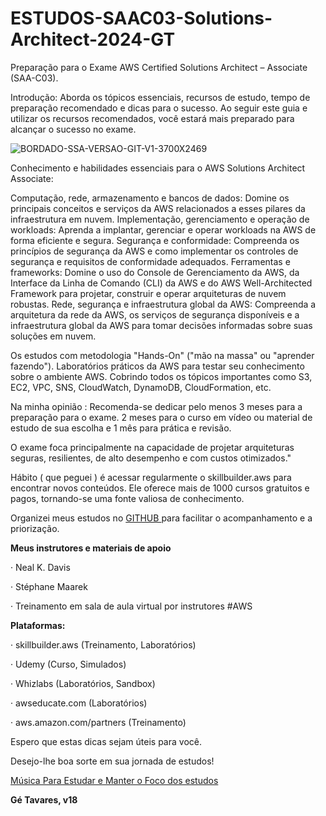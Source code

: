 # ESTUDOS-SAAC03-Solutions-Architect-2024-GT

Preparação para o Exame 
AWS Certified Solutions Architect – Associate (SAA-C03).

Introdução:
 Aborda os tópicos essenciais, recursos de estudo, tempo de preparação recomendado e 
dicas para o sucesso.
Ao seguir este guia e utilizar os recursos recomendados, você estará mais preparado para alcançar o sucesso no exame.



![BORDADO-SSA-VERSAO-GIT-V1-3700X2469](https://github.com/rogtavares/ESTUDOS-SAAC03-Solutions-Architect-2024-GT/assets/91990479/8c0e3301-88f2-49c0-8922-211d2a177732)


Conhecimento e habilidades essenciais para o AWS Solutions Architect Associate:

Computação, rede, armazenamento e bancos de dados: Domine os principais conceitos e serviços da AWS relacionados a esses pilares da infraestrutura em nuvem.
Implementação, gerenciamento e operação de workloads: Aprenda a implantar, gerenciar e operar workloads na AWS de forma eficiente e segura.
Segurança e conformidade: Compreenda os princípios de segurança da AWS e como implementar os controles de segurança e requisitos de conformidade adequados.
Ferramentas e frameworks: Domine o uso do Console de Gerenciamento da AWS, da Interface da Linha de Comando (CLI) da AWS e do AWS Well-Architected Framework para projetar, construir e operar arquiteturas de nuvem robustas.
Rede, segurança e infraestrutura global da AWS: Compreenda a arquitetura da rede da AWS, os serviços de segurança disponíveis e a infraestrutura global da AWS para tomar decisões informadas sobre suas soluções em nuvem.

Os estudos com metodologia "Hands-On" ("mão na massa" ou "aprender fazendo").
Laboratórios práticos da AWS para testar seu conhecimento sobre o ambiente AWS. 
Cobrindo todos os tópicos importantes como S3, EC2, VPC, SNS, CloudWatch, DynamoDB, CloudFormation, etc.

Na minha opinião :
Recomenda-se dedicar pelo menos 3 meses para a preparação para o exame.
2 meses para o curso em vídeo ou material de estudo de sua escolha e 1 mês para prática e revisão.

O exame foca principalmente na capacidade de projetar arquiteturas seguras, resilientes, de alto desempenho e com custos otimizados."

Hábito ( que peguei ) é acessar regularmente o skillbuilder.aws para encontrar novos conteúdos.
Ele oferece mais de 1000 cursos gratuitos e pagos, tornando-se uma fonte valiosa de conhecimento.

Organizei meus estudos no [GITHUB ](https://github.com/users/rogtavares/projects/13) para facilitar o acompanhamento e a priorização.



****Meus instrutores e materiais de apoio****

·  Neal K. Davis

·  Stéphane Maarek

·  Treinamento em sala de aula virtual por instrutores #AWS

**Plataformas:**

·  skillbuilder.aws (Treinamento, Laboratórios)

·  Udemy (Curso, Simulados)

·  Whizlabs (Laboratórios, Sandbox)

·  awseducate.com (Laboratórios)

·  aws.amazon.com/partners (Treinamento)


Espero que estas dicas sejam úteis para você.


Desejo-lhe boa sorte em sua jornada de estudos!


[Música Para Estudar e Manter o Foco dos estudos ](https://open.spotify.com/playlist/1GG4WhvCAIcILpNOGaT7Vv?si=ac734ed33de54813)

**Gé  Tavares, v18**